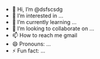- 👋 Hi, I’m @dsfscsdg
- 👀 I’m interested in ...
- 🌱 I’m currently learning ...
- 💞️ I’m looking to collaborate on ...
- 📫 How to reach me gmail
- 😄 Pronouns: ...
- ⚡ Fun fact: ...

<!---
dsfscsdg/dsfscsdg is a ✨ special ✨ repository because its `README.md` (this file) appears on your GitHub profile.
You can click the Preview link to take a look at your changes.
--->
